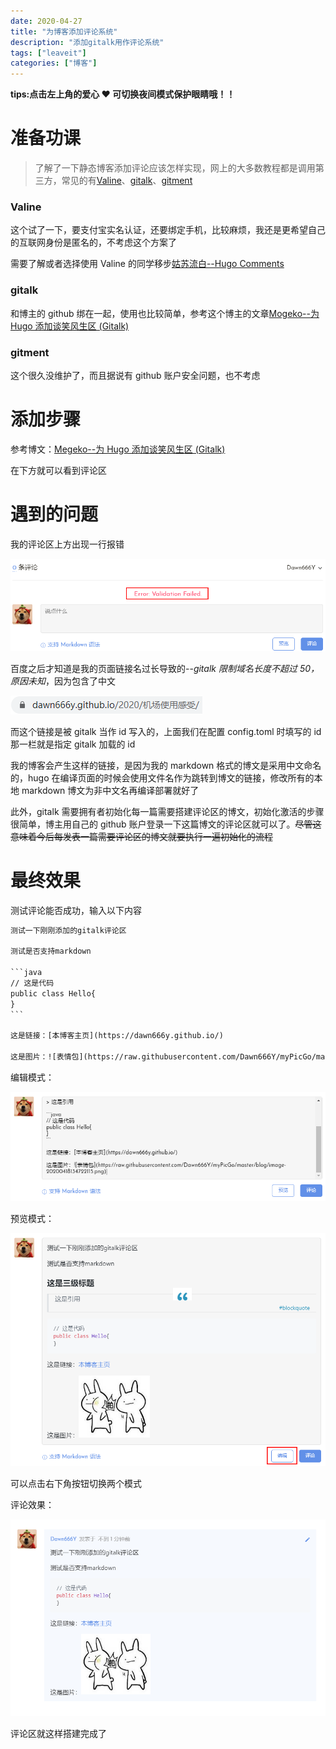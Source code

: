 ```yaml
---
date: 2020-04-27
title: "为博客添加评论系统"
description: "添加gitalk用作评论系统"
tags: ["leaveit"]
categories: ["博客"]
---
```


**tips:点击左上角的爱心 ❤️ 可切换夜间模式保护眼睛哦！！**

# 准备功课

> 了解了一下静态博客添加评论应该怎样实现，网上的大多数教程都是调用第三方，常见的有[Valine](https://valine.js.org/quickstart.html)、[gitalk](https://gitalk.github.io/)、[gitment](https://imsun.github.io/gitment/)

### Valine

这个试了一下，要支付宝实名认证，还要绑定手机，比较麻烦，我还是更希望自己的互联网身份是匿名的，不考虑这个方案了

需要了解或者选择使用 Valine 的同学移步[姑苏流白--Hugo Comments](https://blog.hgtweb.com/2019/hugo-comments/)

### gitalk

和博主的 github 绑在一起，使用也比较简单，参考这个博主的文章[Mogeko--为 Hugo 添加谈笑风生区 (Gitalk)](https://mogeko.me/2018/024/)

### gitment

这个很久没维护了，而且据说有 github 账户安全问题，也不考虑

# 添加步骤

参考博文：[Megeko--为 Hugo 添加谈笑风生区 (Gitalk)](https://mogeko.me/2018/024/)

在下方就可以看到评论区

# 遇到的问题

我的评论区上方出现一行报错

![image-20200427160657067](https://raw.githubusercontent.com/Dawn666Y/myPicGo/master/blog/image-20200427160657067.png)

百度之后才知道是我的页面链接名过长导致的--_gitalk 限制域名长度不超过 50，原因未知_，因为包含了中文

![image-20200427161110338](https://raw.githubusercontent.com/Dawn666Y/myPicGo/master/blog/image-20200427161110338.png)

而这个链接是被 gitalk 当作 id 写入的，上面我们在配置 config.toml 时填写的 id 那一栏就是指定 gitalk 加载的 id

我的博客会产生这样的链接，是因为我的 markdown 格式的博文是采用中文命名的，hugo 在编译页面的时候会使用文件名作为跳转到博文的链接，修改所有的本地 markdown 博文为非中文名再编译部署就好了

此外，gitalk 需要拥有者初始化每一篇需要搭建评论区的博文，初始化激活的步骤很简单，博主用自己的 github 账户登录一下这篇博文的评论区就可以了。~~尽管这意味着今后每发表一篇需要评论区的博文就要执行一遍初始化的流程~~

# 最终效果

测试评论能否成功，输入以下内容

````tex
测试一下刚刚添加的gitalk评论区

测试是否支持markdown

​```java
// 这是代码
public class Hello{
}
​```

这是链接：[本博客主页](https://dawn666y.github.io/)

这是图片：![表情包](https://raw.githubusercontent.com/Dawn666Y/myPicGo/master/blog/image-20200418134722115.png)
````

编辑模式：

![image-20200427153715094](https://raw.githubusercontent.com/Dawn666Y/myPicGo/master/blog/image-20200427153715094.png)

预览模式：

![image-20200427153814364](https://raw.githubusercontent.com/Dawn666Y/myPicGo/master/blog/image-20200427153814364.png)

可以点击右下角按钮切换两个模式

评论效果：

![image-20200427160526047](https://raw.githubusercontent.com/Dawn666Y/myPicGo/master/blog/image-20200427160526047.png)

评论区就这样搭建完成了

